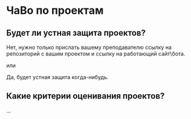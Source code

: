 # ЧаВо по проектам

## Будет ли устная защита проектов?
Нет, нужно только прислать вашему преподавателю ссылку на репозиторий с вашим проектом и ссылку на работающий сайт\бота.

или

Да, будет устная защита когда-нибудь.

## Какие критерии оценивания проектов?
...
